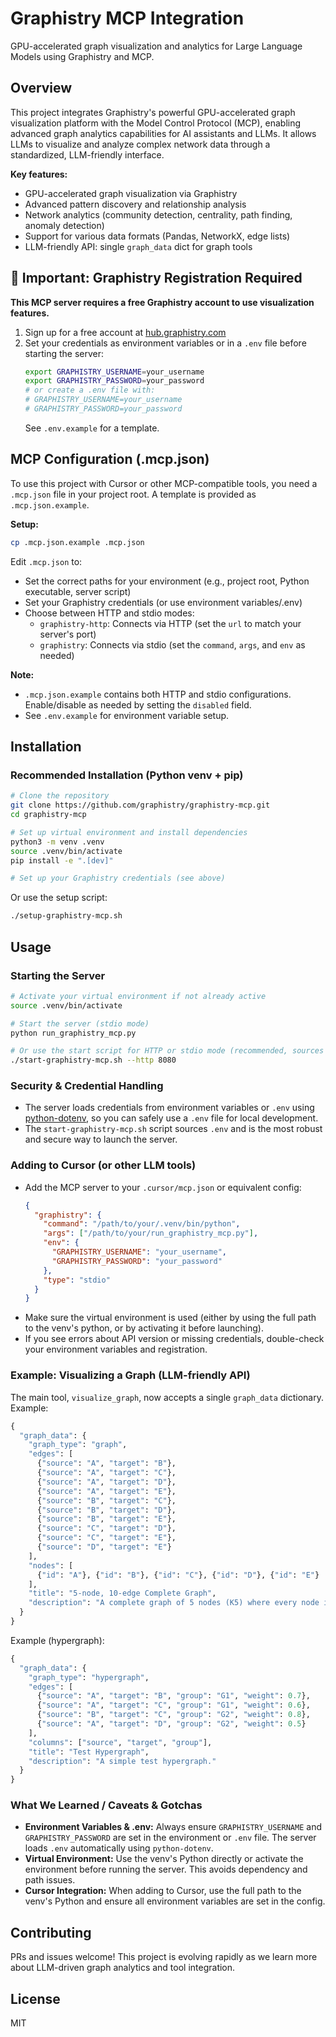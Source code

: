 # Graphistry MCP Integration

GPU-accelerated graph visualization and analytics for Large Language Models using Graphistry and MCP.

## Overview

This project integrates Graphistry's powerful GPU-accelerated graph visualization platform with the Model Control Protocol (MCP), enabling advanced graph analytics capabilities for AI assistants and LLMs. It allows LLMs to visualize and analyze complex network data through a standardized, LLM-friendly interface.

**Key features:**
- GPU-accelerated graph visualization via Graphistry
- Advanced pattern discovery and relationship analysis
- Network analytics (community detection, centrality, path finding, anomaly detection)
- Support for various data formats (Pandas, NetworkX, edge lists)
- LLM-friendly API: single `graph_data` dict for graph tools

## 🚨 Important: Graphistry Registration Required

**This MCP server requires a free Graphistry account to use visualization features.**

1. Sign up for a free account at [hub.graphistry.com](https://hub.graphistry.com)
2. Set your credentials as environment variables or in a `.env` file before starting the server:
   ```bash
   export GRAPHISTRY_USERNAME=your_username
   export GRAPHISTRY_PASSWORD=your_password
   # or create a .env file with:
   # GRAPHISTRY_USERNAME=your_username
   # GRAPHISTRY_PASSWORD=your_password
   ```
   See `.env.example` for a template.

## MCP Configuration (.mcp.json)

To use this project with Cursor or other MCP-compatible tools, you need a `.mcp.json` file in your project root. A template is provided as `.mcp.json.example`.

**Setup:**

```bash
cp .mcp.json.example .mcp.json
```

Edit `.mcp.json` to:
- Set the correct paths for your environment (e.g., project root, Python executable, server script)
- Set your Graphistry credentials (or use environment variables/.env)
- Choose between HTTP and stdio modes:
  - `graphistry-http`: Connects via HTTP (set the `url` to match your server's port)
  - `graphistry`: Connects via stdio (set the `command`, `args`, and `env` as needed)

**Note:**
- `.mcp.json.example` contains both HTTP and stdio configurations. Enable/disable as needed by setting the `disabled` field.
- See `.env.example` for environment variable setup.

## Installation

### Recommended Installation (Python venv + pip)

```bash
# Clone the repository
git clone https://github.com/graphistry/graphistry-mcp.git
cd graphistry-mcp

# Set up virtual environment and install dependencies
python3 -m venv .venv
source .venv/bin/activate
pip install -e ".[dev]"

# Set up your Graphistry credentials (see above)
```

Or use the setup script:

```bash
./setup-graphistry-mcp.sh
```

## Usage

### Starting the Server

```bash
# Activate your virtual environment if not already active
source .venv/bin/activate

# Start the server (stdio mode)
python run_graphistry_mcp.py

# Or use the start script for HTTP or stdio mode (recommended, sources .env securely)
./start-graphistry-mcp.sh --http 8080
```

### Security & Credential Handling

- The server loads credentials from environment variables or `.env` using [python-dotenv](https://pypi.org/project/python-dotenv/), so you can safely use a `.env` file for local development.
- The `start-graphistry-mcp.sh` script sources `.env` and is the most robust and secure way to launch the server.

### Adding to Cursor (or other LLM tools)

- Add the MCP server to your `.cursor/mcp.json` or equivalent config:
  ```json
  {
    "graphistry": {
      "command": "/path/to/your/.venv/bin/python",
      "args": ["/path/to/your/run_graphistry_mcp.py"],
      "env": {
        "GRAPHISTRY_USERNAME": "your_username",
        "GRAPHISTRY_PASSWORD": "your_password"
      },
      "type": "stdio"
    }
  }
  ```
- Make sure the virtual environment is used (either by using the full path to the venv's python, or by activating it before launching).
- If you see errors about API version or missing credentials, double-check your environment variables and registration.

### Example: Visualizing a Graph (LLM-friendly API)

The main tool, `visualize_graph`, now accepts a single `graph_data` dictionary. Example:

```python
{
  "graph_data": {
    "graph_type": "graph",
    "edges": [
      {"source": "A", "target": "B"},
      {"source": "A", "target": "C"},
      {"source": "A", "target": "D"},
      {"source": "A", "target": "E"},
      {"source": "B", "target": "C"},
      {"source": "B", "target": "D"},
      {"source": "B", "target": "E"},
      {"source": "C", "target": "D"},
      {"source": "C", "target": "E"},
      {"source": "D", "target": "E"}
    ],
    "nodes": [
      {"id": "A"}, {"id": "B"}, {"id": "C"}, {"id": "D"}, {"id": "E"}
    ],
    "title": "5-node, 10-edge Complete Graph",
    "description": "A complete graph of 5 nodes (K5) where every node is connected to every other node."
  }
}
```

Example (hypergraph):

```python
{
  "graph_data": {
    "graph_type": "hypergraph",
    "edges": [
      {"source": "A", "target": "B", "group": "G1", "weight": 0.7},
      {"source": "A", "target": "C", "group": "G1", "weight": 0.6},
      {"source": "B", "target": "C", "group": "G2", "weight": 0.8},
      {"source": "A", "target": "D", "group": "G2", "weight": 0.5}
    ],
    "columns": ["source", "target", "group"],
    "title": "Test Hypergraph",
    "description": "A simple test hypergraph."
  }
}
```

### What We Learned / Caveats & Gotchas

- **Environment Variables & .env:** Always ensure `GRAPHISTRY_USERNAME` and `GRAPHISTRY_PASSWORD` are set in the environment or `.env` file. The server loads `.env` automatically using `python-dotenv`.
- **Virtual Environment:** Use the venv's Python directly or activate the environment before running the server. This avoids dependency and path issues.
- **Cursor Integration:** When adding to Cursor, use the full path to the venv's Python and ensure all environment variables are set in the config.

## Contributing

PRs and issues welcome! This project is evolving rapidly as we learn more about LLM-driven graph analytics and tool integration.

## License

MIT